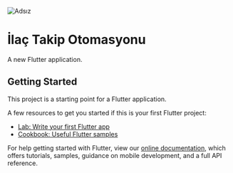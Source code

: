 ![Adsız](https://user-images.githubusercontent.com/36739258/123163291-3aa62e00-d47a-11eb-8352-0f63bb826c14.png)
# İlaç Takip Otomasyonu

A new Flutter application.

## Getting Started

This project is a starting point for a Flutter application.

A few resources to get you started if this is your first Flutter project:

- [Lab: Write your first Flutter app](https://flutter.dev/docs/get-started/codelab)
- [Cookbook: Useful Flutter samples](https://flutter.dev/docs/cookbook)

For help getting started with Flutter, view our
[online documentation](https://flutter.dev/docs), which offers tutorials,
samples, guidance on mobile development, and a full API reference.
